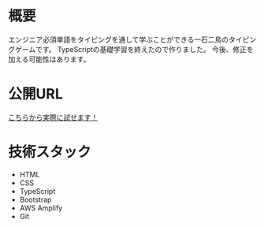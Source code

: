 # 概要
エンジニア必須単語をタイピングを通して学ぶことができる一石二鳥のタイピングゲームです。
TypeScriptの基礎学習を終えたので作りました。
今後、修正を加える可能性はあります。

# 公開URL
[こちらから実際に試せます！](https://master.d15b4p8e8sbtjf.amplifyapp.com/)

# 技術スタック
* HTML
* CSS
* TypeScript
* Bootstrap
* AWS Amplify
* Git
